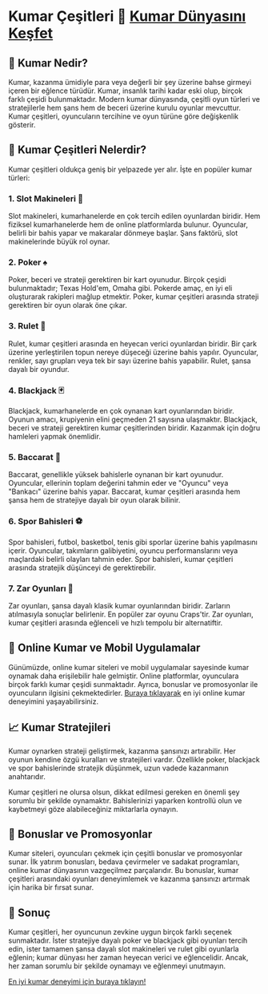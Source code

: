 # Kumar Çeşitleri 🎰 [Kumar Dünyasını Keşfet](https://casinotr.link/gWCRZ4)

## 🎲 Kumar Nedir?

Kumar, kazanma ümidiyle para veya değerli bir şey üzerine bahse girmeyi içeren bir eğlence türüdür. Kumar, insanlık tarihi kadar eski olup, birçok farklı çeşidi bulunmaktadır. Modern kumar dünyasında, çeşitli oyun türleri ve stratejilerle hem şans hem de beceri üzerine kurulu oyunlar mevcuttur. Kumar çeşitleri, oyuncuların tercihine ve oyun türüne göre değişkenlik gösterir. 

## 🎰 Kumar Çeşitleri Nelerdir?

Kumar çeşitleri oldukça geniş bir yelpazede yer alır. İşte en popüler kumar türleri:

### 1. **Slot Makineleri** 🎰

Slot makineleri, kumarhanelerde en çok tercih edilen oyunlardan biridir. Hem fiziksel kumarhanelerde hem de online platformlarda bulunur. Oyuncular, belirli bir bahis yapar ve makaralar dönmeye başlar. Şans faktörü, slot makinelerinde büyük rol oynar.

### 2. **Poker** ♠️

Poker, beceri ve strateji gerektiren bir kart oyunudur. Birçok çeşidi bulunmaktadır; Texas Hold'em, Omaha gibi. Pokerde amaç, en iyi eli oluşturarak rakipleri mağlup etmektir. Poker, kumar çeşitleri arasında strateji gerektiren bir oyun olarak öne çıkar.

### 3. **Rulet** 🎡

Rulet, kumar çeşitleri arasında en heyecan verici oyunlardan biridir. Bir çark üzerine yerleştirilen topun nereye düşeceği üzerine bahis yapılır. Oyuncular, renkler, sayı grupları veya tek bir sayı üzerine bahis yapabilir. Rulet, şansa dayalı bir oyundur.

### 4. **Blackjack** 🃏

Blackjack, kumarhanelerde en çok oynanan kart oyunlarından biridir. Oyunun amacı, krupiyenin elini geçmeden 21 sayısına ulaşmaktır. Blackjack, beceri ve strateji gerektiren kumar çeşitlerinden biridir. Kazanmak için doğru hamleleri yapmak önemlidir.

### 5. **Baccarat** 💼

Baccarat, genellikle yüksek bahislerle oynanan bir kart oyunudur. Oyuncular, ellerinin toplam değerini tahmin eder ve "Oyuncu" veya "Bankacı" üzerine bahis yapar. Baccarat, kumar çeşitleri arasında hem şansa hem de stratejiye dayalı bir oyun olarak bilinir.

### 6. **Spor Bahisleri** ⚽

Spor bahisleri, futbol, basketbol, tenis gibi sporlar üzerine bahis yapılmasını içerir. Oyuncular, takımların galibiyetini, oyuncu performanslarını veya maçlardaki belirli olayları tahmin eder. Spor bahisleri, kumar çeşitleri arasında stratejik düşünceyi de gerektirebilir.

### 7. **Zar Oyunları** 🎲

Zar oyunları, şansa dayalı klasik kumar oyunlarından biridir. Zarların atılmasıyla sonuçlar belirlenir. En popüler zar oyunu Craps'tir. Zar oyunları, kumar çeşitleri arasında eğlenceli ve hızlı tempolu bir alternatiftir.

## 🎉 Online Kumar ve Mobil Uygulamalar

Günümüzde, online kumar siteleri ve mobil uygulamalar sayesinde kumar oynamak daha erişilebilir hale gelmiştir. Online platformlar, oyunculara birçok farklı kumar çeşidi sunmaktadır. Ayrıca, bonuslar ve promosyonlar ile oyuncuların ilgisini çekmektedirler. [Buraya tıklayarak](https://casinotr.link/gWCRZ4) en iyi online kumar deneyimini yaşayabilirsiniz.

## 📈 Kumar Stratejileri

Kumar oynarken strateji geliştirmek, kazanma şansınızı artırabilir. Her oyunun kendine özgü kuralları ve stratejileri vardır. Özellikle poker, blackjack ve spor bahislerinde stratejik düşünmek, uzun vadede kazanmanın anahtarıdır. 

Kumar çeşitleri ne olursa olsun, dikkat edilmesi gereken en önemli şey sorumlu bir şekilde oynamaktır. Bahislerinizi yaparken kontrollü olun ve kaybetmeyi göze alabileceğiniz miktarlarla oynayın.

## 🎁 Bonuslar ve Promosyonlar

Kumar siteleri, oyuncuları çekmek için çeşitli bonuslar ve promosyonlar sunar. İlk yatırım bonusları, bedava çevirmeler ve sadakat programları, online kumar dünyasının vazgeçilmez parçalarıdır. Bu bonuslar, kumar çeşitleri arasındaki oyunları deneyimlemek ve kazanma şansınızı artırmak için harika bir fırsat sunar.

## 📝 Sonuç

Kumar çeşitleri, her oyuncunun zevkine uygun birçok farklı seçenek sunmaktadır. İster stratejiye dayalı poker ve blackjack gibi oyunları tercih edin, ister tamamen şansa dayalı slot makineleri ve rulet gibi oyunlarla eğlenin; kumar dünyası her zaman heyecan verici ve eğlencelidir. Ancak, her zaman sorumlu bir şekilde oynamayı ve eğlenmeyi unutmayın.

[En iyi kumar deneyimi için buraya tıklayın!](https://casinotr.link/gWCRZ4)

